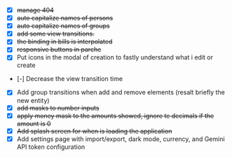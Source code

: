 - [x] ~~manage 404~~
- [x] ~~auto capitalize names of persons~~
- [x] ~~auto capitalize names of groups~~
- [x] ~~add some view transitions.~~
- [x] ~~the binding in bills is interpolated~~
- [x] ~~responsive buttons in parche~~
- [x] Put icons in the modal of creation to fastly understand what i edit or create
- [-] Decrease the view transition time
- [x] Add group transitions when add and remove elements (resalt briefly the new entity)
- [x] ~~add masks to number inputs~~
- [x] ~~apply money mask to the amounts showed, ignore te decimals if the amount is 0~~
- [x] ~~Add splash screen for when is loading the application~~
- [x] Add settings page with import/export, dark mode, currency, and Gemini API token configuration
